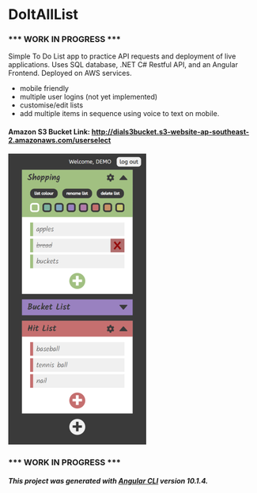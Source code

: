 # DoItAllList

### *** WORK IN PROGRESS ***

Simple To Do List app to practice API requests and deployment of live applications. 
Uses SQL database, .NET C# Restful API, and an Angular Frontend. Deployed on AWS services.

- mobile friendly
- multiple user logins (not yet implemented)
- customise/edit lists
- add multiple items in sequence using voice to text on mobile.

#### Amazon S3 Bucket Link: http://dials3bucket.s3-website-ap-southeast-2.amazonaws.com/userselect

![Thumbnail](/DoItAllListThumbnail.png)

### *** WORK IN PROGRESS ***

##### This project was generated with [Angular CLI](https://github.com/angular/angular-cli) version 10.1.4.
